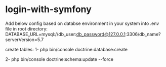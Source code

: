 # login-with-symfony

Add below config based on databse environment in your system into .env file in root directory:
  DATABASE_URL=mysql://db_user:db_password@127.0.0.1:3306/db_name?serverVersion=5.7

create tables:
  1- php bin/console doctrine:database:create

  2- php bin/console doctrine:schema:update --force

